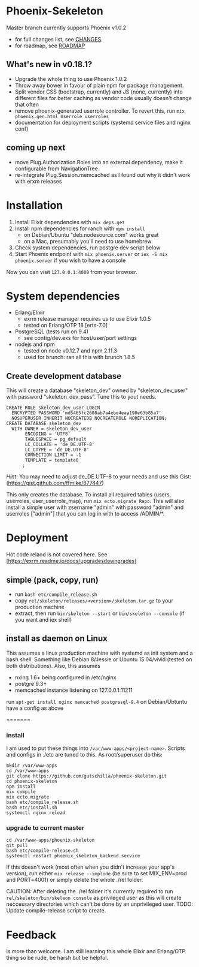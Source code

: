 # Phoenix-Sekeleton

Master branch currently supports Phoenix v1.0.2

- for full changes list, see [CHANGES](./CHANGES.md)
- for roadmap, see [ROADMAP](./ROADMAP.md)

## What's new in v0.18.1?

- Upgrade the whole thing to use Phoenix 1.0.2
- Throw away bower in favour of plain npm for package management.
- Split vendor CSS (bootstrap, currently) and JS (none, currently) into
  different files for better caching as vendor code usually doesn't change that
  often
- remove phoenix-generated userrole controller. To revert this, run `mix
  phoenix.gen.html Userrole userroles`
- documentation for deployment scripts (systemd service files and nginx conf)

## coming up next

- move Plug.Authorization.Roles into an external dependency, make it configurable from NavigationTree
- re-integrate Plug.Session.memcached as I found out why it didn't work with erxm releases

# Installation

1. Install Elixir dependencies with `mix deps.get`
2. Install npm dependencies for ranch with `npm install`
    - on Debian/Ubuntu "deb.nodesource.com" works great
    - on a Mac, presumably you'll need to use homebrew
3. Check system dependencies, run postgre dev script below
4. Start Phoenix endpoint with `mix phoenix.server` or  `iex -S mix phoenix.server` if you wish to have a console

Now you can visit `127.0.0.1:4000` from your browser.

# System dependencies

- Erlang/Elixir
    - exrm release manager requires us to use Elixir 1.0.5
    - tested on Erlang/OTP 18 \[erts-7.0\]
- PostgreSQL (tests run on 9.4)
    - see config/dev.exs for host/user/port settings
- nodejs and npm
    - tested on node v0.12.7 and npm 2.11.3
    - used for brunch: ran all this with brunch 1.8.5

## Create development database

This will create a database "skeleton_dev" owned by "skeleton_dev_user" with password "skeleton_dev_pass". Tune this to yout needs.

```
CREATE ROLE skeleton_dev_user LOGIN
  ENCRYPTED PASSWORD 'md5465fc2608ab7a4ebe4eaa198e63b85a7'
  NOSUPERUSER INHERIT NOCREATEDB NOCREATEROLE NOREPLICATION;
CREATE DATABASE skeleton_dev
  WITH OWNER = skeleton_dev_user
       ENCODING = 'UTF8'
       TABLESPACE = pg_default
       LC_COLLATE = 'de_DE.UTF-8'
       LC_CTYPE = 'de_DE.UTF-8'
       CONNECTION LIMIT = -1
       TEMPLATE = template0
      ;
```
_Hint_: You may need to adjust de_DE.UTF-8 to your needs and use this Gist:
(https://gist.github.com/ffmike/877447)

This only creates the database. To install all required tables (users, userroles, user_userrole_map), run `mix ecto.migrate Repo`. This will also install a simple user with zsername "admin" with password "admin" and userroles ["admin"] that you can log in with to access /ADMIN/*.

# Deployment

Hot code relaod is not covered here. See [https://exrm.readme.io/docs/upgradesdowngrades]

## simple (pack, copy, run)

- run `bash etc/compile_release.sh`
- copy `rel/skeleton/releases/<version>/skeleton.tar.gz` to your production machine
- extract, then run `bin/skeleton --start` or `bin/skeleton --console` (if you want and iex shell)

## install as daemon on Linux

This assumes a linux production machine with systemd as init system and a bash
shell. Something like Debian 8/Jessie or Ubuntu 15.04/vivid (tested on both
distributions). Also, this assumes

- nxing 1.6+ being configured in /etc/nginx
- postgre 9.3+
- memcached instance listening on 127.0.0.1:11211

run `apt-get install nginx memcached postgresql-9.4` on Debian/Ubtuntu have a config as above

=======
### install
I am used to put these things into `/var/www-apps/<project-name>`. Scripts and
configs in ./etc are tuned to this. As root/superuser do this:

```
mkdir /var/www-apps
cd /var/www-apps
git clone https://github.com/gutschilla/phoenix-skeleton.git
cd phoenix-skeleton
npm install
mix compile
mix ecto.migrate
bash etc/compile_release.sh
bash etc/install.sh
systemctl nginx reload
```

### upgrade to current master
```
cd /var/www-apps/phoenix-skeleton
git pull
bash etc/compile-release.sh
systemctl restart phoenix_skeleton_backend.service
```

If this doesn't work (most often when you didn't increase your app's version),
run either `mix release --implode` (be sure to set MIX_ENV=prod and PORT=4001)
or simply delete the whole ./rel folder. 

CAUTION: After deleting the ./rel folder it's currently required to run `rel/skeleton/bin/skeleon console` as privileged user as this will create neccessary directories which can't be done by an unprivileged user. TODO: Update compile-release script to create. 

# Feedback

Is more than welcome. I am still learning this whole Elixir and Erlang/OTP thing so be rude, be harsh but be helpful.
